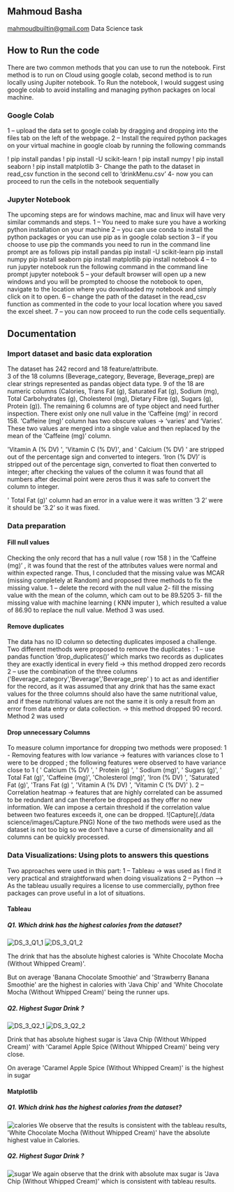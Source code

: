 ## Mahmoud Basha 
mahmoudbuiltin@gmail.com
Data Science task


## How to Run the code
There are two common methods that you can use to run the notebook. First method is to run on Cloud using google colab, second method is to run locally using Jupiter notebook.
To Run the notebook, I would suggest using google colab to avoid installing and managing python packages on local machine.
<a name="colab"/>
### Google Colab
1 – upload the data set to google colab by dragging and dropping into the files tab on the left of the webpage. 
2 – Install the required python packages on your virtual machine in google cloab by running the following commands

! pip install pandas
! pip install -U scikit-learn
! pip install numpy
! pip install seaborn
! pip install matplotlib
3- Change the path to the dataset in read_csv function in the second cell to ‘drinkMenu.csv’ 
4- now you can proceed to run the cells in the notebook sequentially

### Jupyter Notebook
The upcoming steps are for windows machine, mac and linux will have very similar commands and steps.
1 – You need to make sure you have a working python installation on your machine 
2 – you can use conda to install the python packages or you can use pip as in google colab section
3 – if you choose to use pip the commands you need to run in the command line prompt are as follows 
 pip install pandas
pip install -U scikit-learn
pip install numpy
pip install seaborn
pip install matplotlib
pip install notebook
4 – to run jupyter notebook run the following command in the command line prompt 
jupyter notebook
5 – your default browser will open up a new windows and you will be prompted to choose the notebook to open, navigate to the location where you downloaded my notebook and simply click on it to open.
6 – change the path of the dataset in the read_csv function as commented in the code to your local location where you saved the excel sheet.
7 – you can now proceed to run the code cells sequentially.

## Documentation

### Import dataset and basic data exploration 

The dataset has 242 record and 18 feature/attribute.  
3 of the 18 columns (Beverage_category, Beverage, Beverage_prep) are clear strings represented as pandas object data type. 9 of the 18 are numeric columns (Calories, Trans Fat (g), Saturated Fat (g), Sodium (mg), Total Carbohydrates (g), Cholesterol (mg), Dietary Fibre (g), Sugars (g), Protein (g)). The remaining 6 columns are of type object and need further inspection.
There exist only one null value in the ‘Caffeine (mg)’ in record 158.
‘Caffeine (mg)’ column has two obscure values -> ‘varies’ and ‘Varies’. These two values are merged into a single value and then replaced by the mean of the ‘Caffeine (mg)’  column.

'Vitamin A (% DV) ',  'Vitamin C (% DV)', and ' Calcium (% DV) ' are stripped out of the percentage sign and converted to integers. 
‘Iron (% DV)’ is stripped out of the percentage sign, converted to float then converted to integer; after checking the values of the column it was found that all numbers after decimal point were zeros thus it was safe to convert the column to integer.

' Total Fat (g)' column had an error in a value were it was written ‘3 2’  were it should be ‘3.2’ so it was fixed.

### Data preparation

#### Fill null values

Checking the only record that has a null value ( row 158 ) in the ‘Caffeine (mg)’ ,  it was found that the rest of the attributes values were normal and within expected range. Thus, I concluded that the missing value was MCAR (missing completely at Random) and proposed three methods to fix the missing value.
1 – delete the record with the null value
2- fill the missing value with the mean of the column, which cam out to be 89.5205
3- fill the missing value with machine learning ( KNN imputer ), which resulted a value of 86.90 to replace the null value. 
Method 3 was used.

#### Remove duplicates 
The data has no ID column so detecting duplicates imposed a challenge.  Two different methods were proposed to remove the duplicates :
1 – use pandas function ’drop_duplicates()’ which marks two records as duplicates they are exactly identical in every field -> this method dropped zero records 
2 – use the combination of the three columns ('Beverage_category','Beverage','Beverage_prep' ) to act as and identifier for the record, as it was assumed that any drink that has the same exact values for the three columns should also have the same nutritional value, and if these nutritional values are not the same it is only a result from an error from data entry or data collection. -> this method dropped 90 record. 
Method 2 was used

#### Drop unnecessary Columns
To measure column importance for dropping two methods were proposed:
1 -  Removing features with low variance -> features with variances close to 1 were to be dropped ; the following features were observed to have variance close to 1 ( ' Calcium (% DV) ', ' Protein (g) ', ' Sodium (mg)', ' Sugars (g)', ' Total Fat (g)', 'Caffeine (mg)', 'Cholesterol (mg)', 'Iron (% DV) ', 'Saturated Fat (g)', 'Trans Fat (g) ',  'Vitamin A (% DV) ', 'Vitamin C (% DV)'  ).
2 – Correlation heatmap -> features that are highly correlated can be assumed to be redundant and can therefore be dropped as they offer no new information. We can impose a certain threshold if the correlation value between two features exceeds it, one can be dropped.
![Capture](./data science/images/Capture.PNG)
None of the two methods were used as the dataset is not too big so we don’t have a curse of dimensionality and all columns can be quickly processed.

### Data Visualizations: Using plots to answers this questions
Two approaches were used in this part:
1 – Tableau -> was used as I find it very practical and straightforward when doing visualizations
2 – Python –> As the tableau usually requires a license to use commercially, python free packages can prove useful in a lot of situations.

#### Tableau
##### Q1. Which drink has the highest calories from the dataset?

![DS_3_Q1_1](./directory_1/directory_2/.../directory_n/plot.png)
![DS_3_Q1_2](./directory_1/directory_2/.../directory_n/plot.png)

The drink that has the absolute highest calories is 'White Chocolate Mocha (Without Whipped Cream)'.

But on average 'Banana Chocolate Smoothie' and 'Strawberry Banana Smoothie' are the highest in calories with 'Java Chip' and 'White Chocolate Mocha (Without Whipped Cream)' being the runner ups.

##### Q2. Highest Sugar Drink ?
![DS_3_Q2_1](./directory_1/directory_2/.../directory_n/plot.png)
![DS_3_Q2_2](./directory_1/directory_2/.../directory_n/plot.png)

Drink that has absolute highest sugar is 'Java Chip (Without Whipped Cream)' with 'Caramel Apple Spice (Without Whipped Cream)' being very close.

On average 'Caramel Apple Spice (Without Whipped Cream)' is the highest in sugar

#### Matplotlib 
##### Q1. Which drink has the highest calories from the dataset?
![calories](./directory_1/directory_2/.../directory_n/plot.png)
We observe that the results is consistent with the tableau results, 'White Chocolate Mocha (Without Whipped Cream)' have the absolute highest value in Calories.

##### Q2. Highest Sugar Drink ?
![sugar](./directory_1/directory_2/.../directory_n/plot.png)
We again observe that the drink with absolute max sugar is 'Java Chip (Without Whipped Cream)' which is consistent with tableau results.
